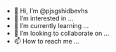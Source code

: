 - 👋 Hi, I’m @pjsgshidbevhs
- 👀 I’m interested in ...
- 🌱 I’m currently learning ...
- 💞️ I’m looking to collaborate on ...
- 📫 How to reach me ...

<!---
pjsgshidbevhs/pjsgshidbevhs is a ✨ special ✨ repository because its `README.md` (this file) appears on your GitHub profile.
You can click the Preview link to take a look at your changes.
--->
